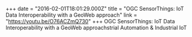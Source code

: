 +++
date = "2016-02-01T18:01:29.000Z"
title = "OGC SensorThings: IoT Data Interoperability with a GeoWeb approach"
link = "https://youtu.be/O76ACZmQ730"
+++
OGC SensorThings: IoT Data Interoperability with a GeoWeb approachstrial Automation & Industrial IoT